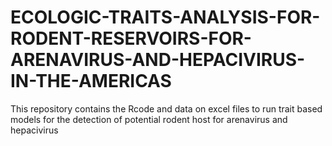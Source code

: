 # ECOLOGIC-TRAITS-ANALYSIS-FOR-RODENT-RESERVOIRS-FOR-ARENAVIRUS-AND-HEPACIVIRUS-IN-THE-AMERICAS
This repository contains the Rcode and data on excel files to run trait based models for the detection of potential rodent host for arenavirus and hepacivirus
